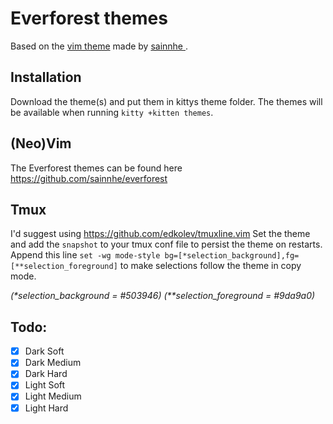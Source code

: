 # Everforest themes

Based on the [vim theme](https://github.com/sainnhe/everforest) made by [sainnhe ](https://github.com/sainnhe).

## Installation
Download the theme(s) and put them in kittys theme folder.
The themes will be available when running `kitty +kitten themes`.

## (Neo)Vim
The Everforest themes can be found here https://github.com/sainnhe/everforest

## Tmux
I'd suggest using https://github.com/edkolev/tmuxline.vim
Set the theme and add the `snapshot` to your tmux conf file to persist the theme on restarts.
Append this line `set -wg mode-style bg=[*selection_background],fg=[**selection_foreground]` to make selections follow the theme in copy mode.

_(*selection_background = #503946)_
_(**selection_foreground = #9da9a0)_

## Todo:
- [X] Dark Soft
- [X] Dark Medium
- [X] Dark Hard
- [X] Light Soft
- [X] Light Medium
- [X] Light Hard
